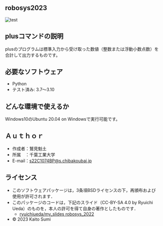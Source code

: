 ## robosys2023
![test](https://github.com/11sumikaito/sumikaito/actions/workflows/test.yml/badge.svg)

## plusコマンドの説明
plusのプログラムは標準入力から受け取った数値（整数または浮動小数点数）を合計して出力するものです。







## 必要なソフトウェア
 * Python
  * テスト済み: 3.7～3.10

## どんな環境で使えるか
Windows10のUbuntu 20.04 on Windowsで実行可能です。

## Ａｕｔｈｏｒ
 * 作成者：鷲見魁土
 * 所属　：千葉工業大学
 * E-mail：s22C1074BP@s.chibakoubai.jp

## ライセンス
 * このソフトウェアパッケージは，3条項BSDライセンスの下，再頒布および使用が許可されます．
  * このパッケージのコードは，下記のスライド（CC-BY-SA 4.0 by Ryuichi Ueda）のものを，本人の許可を得て自身の著作としたものです．
       * [ryuichiueda/my_slides robosys_2022](https://github.com/ryuichiueda/my_slides/tree/master/robosys_2022)
  * © 2023 Kaito Sumi
